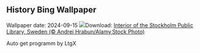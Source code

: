 ## History Bing Wallpaper
Wallpaper date: 2024-09-15
![](https://www.bing.com/th?id=OHR.StockholmLibrary_EN-GB4478334058_UHD.jpg&w=1000)Download: [Interior of the Stockholm Public Library, Sweden (© Andrei Hrabun/Alamy Stock Photo)](https://www.bing.com/th?id=OHR.StockholmLibrary_EN-GB4478334058_UHD.jpg)

Auto get programm by LtgX
